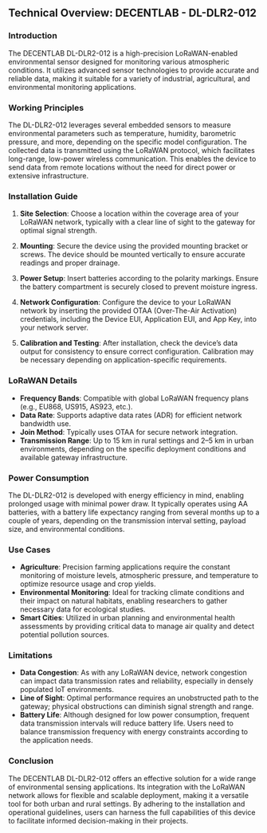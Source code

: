 ## Technical Overview: DECENTLAB - DL-DLR2-012

### Introduction
The DECENTLAB DL-DLR2-012 is a high-precision LoRaWAN-enabled environmental sensor designed for monitoring various atmospheric conditions. It utilizes advanced sensor technologies to provide accurate and reliable data, making it suitable for a variety of industrial, agricultural, and environmental monitoring applications.

### Working Principles
The DL-DLR2-012 leverages several embedded sensors to measure environmental parameters such as temperature, humidity, barometric pressure, and more, depending on the specific model configuration. The collected data is transmitted using the LoRaWAN protocol, which facilitates long-range, low-power wireless communication. This enables the device to send data from remote locations without the need for direct power or extensive infrastructure.

### Installation Guide
1. **Site Selection**: Choose a location within the coverage area of your LoRaWAN network, typically with a clear line of sight to the gateway for optimal signal strength.

2. **Mounting**: Secure the device using the provided mounting bracket or screws. The device should be mounted vertically to ensure accurate readings and proper drainage.

3. **Power Setup**: Insert batteries according to the polarity markings. Ensure the battery compartment is securely closed to prevent moisture ingress.

4. **Network Configuration**: Configure the device to your LoRaWAN network by inserting the provided OTAA (Over-The-Air Activation) credentials, including the Device EUI, Application EUI, and App Key, into your network server.

5. **Calibration and Testing**: After installation, check the device’s data output for consistency to ensure correct configuration. Calibration may be necessary depending on application-specific requirements.

### LoRaWAN Details
- **Frequency Bands**: Compatible with global LoRaWAN frequency plans (e.g., EU868, US915, AS923, etc.).
- **Data Rate**: Supports adaptive data rates (ADR) for efficient network bandwidth use.
- **Join Method**: Typically uses OTAA for secure network integration.
- **Transmission Range**: Up to 15 km in rural settings and 2–5 km in urban environments, depending on the specific deployment conditions and available gateway infrastructure.

### Power Consumption
The DL-DLR2-012 is developed with energy efficiency in mind, enabling prolonged usage with minimal power draw. It typically operates using AA batteries, with a battery life expectancy ranging from several months up to a couple of years, depending on the transmission interval setting, payload size, and environmental conditions.

### Use Cases
- **Agriculture**: Precision farming applications require the constant monitoring of moisture levels, atmospheric pressure, and temperature to optimize resource usage and crop yields.
- **Environmental Monitoring**: Ideal for tracking climate conditions and their impact on natural habitats, enabling researchers to gather necessary data for ecological studies.
- **Smart Cities**: Utilized in urban planning and environmental health assessments by providing critical data to manage air quality and detect potential pollution sources.

### Limitations
- **Data Congestion**: As with any LoRaWAN device, network congestion can impact data transmission rates and reliability, especially in densely populated IoT environments.
- **Line of Sight**: Optimal performance requires an unobstructed path to the gateway; physical obstructions can diminish signal strength and range.
- **Battery Life**: Although designed for low power consumption, frequent data transmission intervals will reduce battery life. Users need to balance transmission frequency with energy constraints according to the application needs.

### Conclusion
The DECENTLAB DL-DLR2-012 offers an effective solution for a wide range of environmental sensing applications. Its integration with the LoRaWAN network allows for flexible and scalable deployment, making it a versatile tool for both urban and rural settings. By adhering to the installation and operational guidelines, users can harness the full capabilities of this device to facilitate informed decision-making in their projects.
